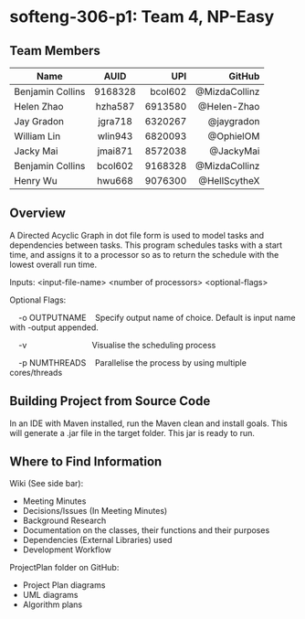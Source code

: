 # softeng-306-p1: Team 4, NP-Easy

## Team Members
| Name             | AUID          | UPI   | GitHub       |
| ---------------- |:-------------:| -----:| ------------:|
| Benjamin Collins | 9168328 | bcol602 | @MizdaCollinz |
| Helen Zhao | hzha587 | 6913580 | @Helen-Zhao |
| Jay Gradon | jgra718 | 6320267 | @jaygradon |
| William Lin | wlin943 | 6820093 | @OphielOM |
| Jacky Mai | jmai871 | 8572038 | @JackyMai |
| Benjamin Collins | bcol602 | 9168328 | @MizdaCollinz |
| Henry Wu | hwu668 | 9076300 | @HellScytheX |

## Overview
A Directed Acyclic Graph in dot file form is used to model tasks and dependencies between tasks. This program schedules
tasks with a start time, and assigns it to a processor so as to return the schedule with the lowest overall run time.

Inputs: 	&#60;input-file-name&#62; 	&#60;number of processors&#62; 	&#60;optional-flags&#62;

Optional Flags:

&nbsp;&nbsp;&nbsp;&nbsp;-o OUTPUTNAME&nbsp;&nbsp;&nbsp;&nbsp;Specify output name of choice. Default is input name with -output appended.

&nbsp;&nbsp;&nbsp;&nbsp;-v&nbsp;&nbsp;&nbsp;&nbsp;&nbsp;&nbsp;&nbsp;&nbsp;&nbsp;&nbsp;&nbsp;&nbsp;&nbsp;&nbsp;&nbsp;&nbsp;&nbsp;&nbsp;&nbsp;&nbsp;&nbsp;&nbsp;&nbsp;&nbsp;&nbsp;&nbsp;&nbsp;&nbsp;&nbsp;Visualise the scheduling process

&nbsp;&nbsp;&nbsp;&nbsp;-p NUMTHREADS&nbsp;&nbsp;&nbsp;&nbsp;Parallelise the process by using multiple cores/threads

## Building Project from Source Code
In an IDE with Maven installed, run the Maven clean and install goals. This will generate a .jar file in the target folder.
This jar is ready to run.

## Where to Find Information
 Wiki (See side bar):
 - Meeting Minutes
 - Decisions/Issues (In Meeting Minutes)
 - Background Research
 - Documentation on the classes, their functions and their purposes
 - Dependencies (External Libraries) used
 - Development Workflow
  
ProjectPlan folder on GitHub:
 - Project Plan diagrams
 - UML diagrams
 - Algorithm plans

